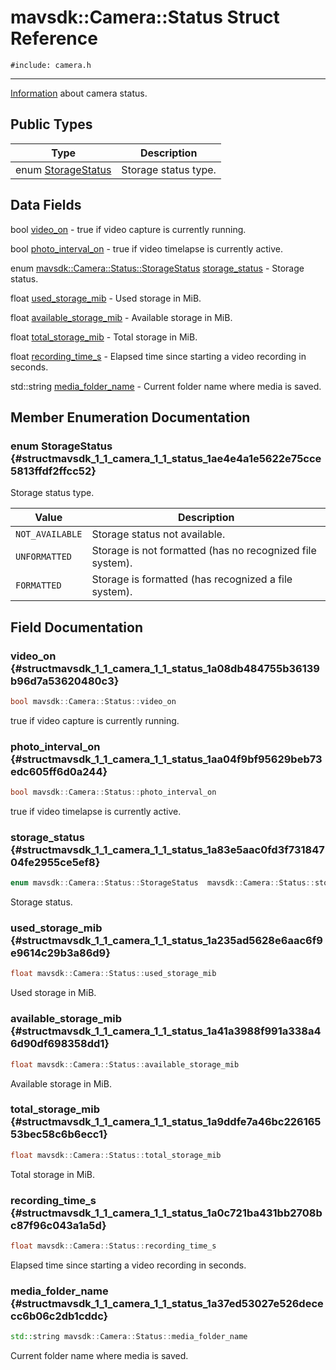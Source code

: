 # mavsdk::Camera::Status Struct Reference
`#include: camera.h`

----


[Information](structmavsdk_1_1_camera_1_1_information.md) about camera status. 


## Public Types


Type | Description
--- | ---
enum [StorageStatus](#structmavsdk_1_1_camera_1_1_status_1ae4e4a1e5622e75cce5813ffdf2ffcc52) | Storage status type.

## Data Fields


bool [video_on](#structmavsdk_1_1_camera_1_1_status_1a08db484755b36139b96d7a53620480c3)  - true if video capture is currently running.

bool [photo_interval_on](#structmavsdk_1_1_camera_1_1_status_1aa04f9bf95629beb73edc605ff6d0a244)  - true if video timelapse is currently active.

enum [mavsdk::Camera::Status::StorageStatus](structmavsdk_1_1_camera_1_1_status.md#structmavsdk_1_1_camera_1_1_status_1ae4e4a1e5622e75cce5813ffdf2ffcc52) [storage_status](#structmavsdk_1_1_camera_1_1_status_1a83e5aac0fd3f73184704fe2955ce5ef8)  - Storage status.

float [used_storage_mib](#structmavsdk_1_1_camera_1_1_status_1a235ad5628e6aac6f9e9614c29b3a86d9)  - Used storage in MiB.

float [available_storage_mib](#structmavsdk_1_1_camera_1_1_status_1a41a3988f991a338a46d90df698358dd1)  - Available storage in MiB.

float [total_storage_mib](#structmavsdk_1_1_camera_1_1_status_1a9ddfe7a46bc22616553bec58c6b6ecc1)  - Total storage in MiB.

float [recording_time_s](#structmavsdk_1_1_camera_1_1_status_1a0c721ba431bb2708bc87f96c043a1a5d)  - Elapsed time since starting a video recording in seconds.

std::string [media_folder_name](#structmavsdk_1_1_camera_1_1_status_1a37ed53027e526dececc6b06c2db1cddc)  - Current folder name where media is saved.


## Member Enumeration Documentation


### enum StorageStatus {#structmavsdk_1_1_camera_1_1_status_1ae4e4a1e5622e75cce5813ffdf2ffcc52}


Storage status type.


Value | Description
--- | ---
<span id="structmavsdk_1_1_camera_1_1_status_1ae4e4a1e5622e75cce5813ffdf2ffcc52ad07995fa8f4a3a019d134fcbfca4669a"></span> `NOT_AVAILABLE` | Storage status not available. 
<span id="structmavsdk_1_1_camera_1_1_status_1ae4e4a1e5622e75cce5813ffdf2ffcc52a59a97044815b7b8b5362c52e4092cff0"></span> `UNFORMATTED` | Storage is not formatted (has no recognized file system). 
<span id="structmavsdk_1_1_camera_1_1_status_1ae4e4a1e5622e75cce5813ffdf2ffcc52ae77643642b5ef53c28801d2e2eb469e7"></span> `FORMATTED` | Storage is formatted (has recognized a file system). 

## Field Documentation


### video_on {#structmavsdk_1_1_camera_1_1_status_1a08db484755b36139b96d7a53620480c3}

```cpp
bool mavsdk::Camera::Status::video_on
```


true if video capture is currently running.


### photo_interval_on {#structmavsdk_1_1_camera_1_1_status_1aa04f9bf95629beb73edc605ff6d0a244}

```cpp
bool mavsdk::Camera::Status::photo_interval_on
```


true if video timelapse is currently active.


### storage_status {#structmavsdk_1_1_camera_1_1_status_1a83e5aac0fd3f73184704fe2955ce5ef8}

```cpp
enum mavsdk::Camera::Status::StorageStatus  mavsdk::Camera::Status::storage_status
```


Storage status.


### used_storage_mib {#structmavsdk_1_1_camera_1_1_status_1a235ad5628e6aac6f9e9614c29b3a86d9}

```cpp
float mavsdk::Camera::Status::used_storage_mib
```


Used storage in MiB.


### available_storage_mib {#structmavsdk_1_1_camera_1_1_status_1a41a3988f991a338a46d90df698358dd1}

```cpp
float mavsdk::Camera::Status::available_storage_mib
```


Available storage in MiB.


### total_storage_mib {#structmavsdk_1_1_camera_1_1_status_1a9ddfe7a46bc22616553bec58c6b6ecc1}

```cpp
float mavsdk::Camera::Status::total_storage_mib
```


Total storage in MiB.


### recording_time_s {#structmavsdk_1_1_camera_1_1_status_1a0c721ba431bb2708bc87f96c043a1a5d}

```cpp
float mavsdk::Camera::Status::recording_time_s
```


Elapsed time since starting a video recording in seconds.


### media_folder_name {#structmavsdk_1_1_camera_1_1_status_1a37ed53027e526dececc6b06c2db1cddc}

```cpp
std::string mavsdk::Camera::Status::media_folder_name
```


Current folder name where media is saved.

